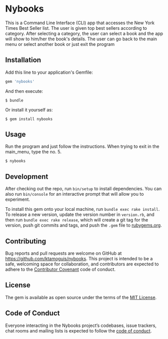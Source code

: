 # Nybooks

This is a Command Line Interface (CLI) app that accesses the New York Times Best Seller list. The user is given top best sellers according to category.  After selecting a category, the user can select a book and the app will show to him/her the book's details. The user can go back to the main menu or select another book or just exit the program

## Installation

Add this line to your application's Gemfile:

```ruby
gem 'nybooks'
```

And then execute:

    $ bundle

Or install it yourself as:

    $ gem install nybooks

## Usage

Run the program and just follow the instructions. When trying to exit in the main_menu, type the no. 5.

    $ nybooks


## Development

After checking out the repo, run `bin/setup` to install dependencies. You can also run `bin/console` for an interactive prompt that will allow you to experiment.

To install this gem onto your local machine, run `bundle exec rake install`. To release a new version, update the version number in `version.rb`, and then run `bundle exec rake release`, which will create a git tag for the version, push git commits and tags, and push the `.gem` file to [rubygems.org](https://rubygems.org).

## Contributing

Bug reports and pull requests are welcome on GitHub at https://github.com/ktamoguis/nybooks. This project is intended to be a safe, welcoming space for collaboration, and contributors are expected to adhere to the [Contributor Covenant](http://contributor-covenant.org) code of conduct.

## License

The gem is available as open source under the terms of the [MIT License](https://opensource.org/licenses/MIT).

## Code of Conduct

Everyone interacting in the Nybooks project’s codebases, issue trackers, chat rooms and mailing lists is expected to follow the [code of conduct](https://github.com/ktamoguis/nybooks/blob/master/CODE_OF_CONDUCT.md).
